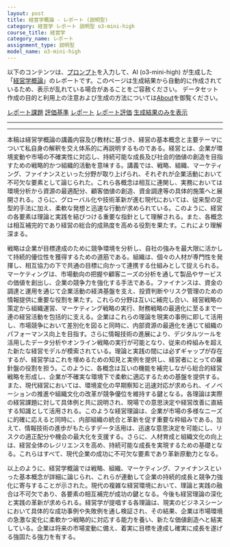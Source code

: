 ```yaml
---
layout: post
title: 経営学概論 - レポート (説明型)
category: 経営学 レポート 説明型 o3-mini-high
course_title: 経営学
category_name: レポート
assignment_type: 説明型
model_name: o3-mini-high
---
```


以下のコンテンツは、[プロンプト](https://github.com/takedatoshiyuki/synthetic_assignments/tree/main/generated/経営学/o3-mini-high/prompt_レポート-説明型.md)を入力して、AI (o3-mini-high) が生成した「[経営学概論](/contents/経営学/)」のレポートです。このページは生成結果から自動的に作成されているため、表示が乱れている場合があることをご容赦ください。
データセット作成の目的と利用上の注意および生成の方法については[About](/About)を御覧ください。

[レポート課題](../レポート課題-説明型)
[評価基準](../評価基準-説明型)
[レポート](../レポート-説明型)
[レポート評価](../レポート評価-説明型)
[生成結果のみを表示](https://github.com/takedatoshiyuki/synthetic_assignments/tree/main/generated/経営学/o3-mini-high/レポート-説明型.md)
  

***
***
  
本稿は経営学概論の講義内容及び教材に基づき、経営の基本概念と主要テーマについて私自身の解釈を交え体系的に再説明するものである。経営とは、企業が環境変動や市場の不確実性に対応し、持続可能な成長及び社会的価値の創造を目指すための戦略的かつ組織的活動を意味する。講義では、戦略、組織、マーケティング、ファイナンスといった分野が取り上げられ、それぞれが企業活動において不可欠な要素として論じられた。これら各概念は相互に連関し、実務においては環境分析から資源の最適配分、顧客価値の創造、資金調達等の具体的施策へと展開される。さらに、グローバル化や技術革新が進む現代においては、従来型の定型的手法に加え、柔軟な発想と迅速な行動が求められている。このように、経営の各要素は理論と実践を結びつける重要な指針として理解される。また、各概念は相互補完的であり経営の総合的成熟度を高める役割を果たす。これにより理解深まる。

戦略は企業が目標達成のために競争環境を分析し、自社の強みを最大限に活かして持続的優位性を獲得するための道筋である。組織は、個々の人材が専門性を発揮し、相互協力の下で共通の目標に向かって連携する仕組みとして捉えられる。マーケティングは、市場動向の把握や顧客ニーズの分析を通して製品やサービスの価値を創出し、企業の競争力を強化する手法である。ファイナンスは、資金の調達と運用を通じて企業活動の経済基盤を支え、投資判断やリスク管理のための情報提供に重要な役割を果たす。これらの分野は互いに補完し合い、経営戦略の策定から組織運営、マーケティング戦略の実行、財務戦略の最適化に至るまで一連の経営活動を包括的に支える。企業はこれらの理論を現実の事例に即して活用し、市場競争において差別化を図ると同時に、内部資源の最適化を通じて組織のパフォーマンス向上を目指す。さらに情報技術の進展により、デジタルツールを活用したデータ分析やオンライン戦略の実行が可能となり、従来の枠組みを超えた新たな経営モデルが模索されている。理論と実践の間には必ずギャップが存在するが、経営学はこれを埋めるための知見と実例を提供し、経営者にとっての羅針盤の役割を担う。このように、各概念は互いの機能を補完しながら総合的経営戦略を形成し、企業が不確実な環境下で柔軟に適応するための基盤を提供する。また、現代経営においては、環境変化の早期察知と迅速対応が求められ、イノベーションの推進や組織文化の改革が競争優位を維持する鍵となる。各理論は実際の経営課題に対して具体例と共に説明され、現場での意思決定や経営改善に直結する知識として活用される。このような経営理論は、企業が市場の多様なニーズに的確に応えると同時に、内部組織の統合と革新を促す重要な枠組みである。加えて、情報技術の進歩がもたらすデータ活用は、迅速な意思決定を可能にし、リスクの適正配分や機会の最大化を支援する。さらに、人材育成と組織文化の向上は、経営全体のレジリエンスを高め、持続可能な成長を実現するための基礎となる。これらはすべて、現代企業の成功に不可欠な要素であり革新原動力となる。

以上のように、経営学概論では戦略、組織、マーケティング、ファイナンスといった基本概念が詳細に論じられ、これらが連動して企業の持続的成長と競争力強化に寄与することが示された。現代の複雑な経営環境において、理論と実践の融合は不可欠であり、各要素の相互補完が成功の鍵となる。今後も経営理論の深化と実践の革新が求められる。経営学が提唱する各理論は、現実のビジネスシーンにおいて具体的な成功事例や失敗例を通し検証され、その結果、企業は市場環境の急激な変化に柔軟かつ戦略的に対応する能力を養い、新たな価値創造へと結実している。企業は将来の市場変動に備え、着実に目標を達成し確実に成長を遂げる強固たる強力を有する。
